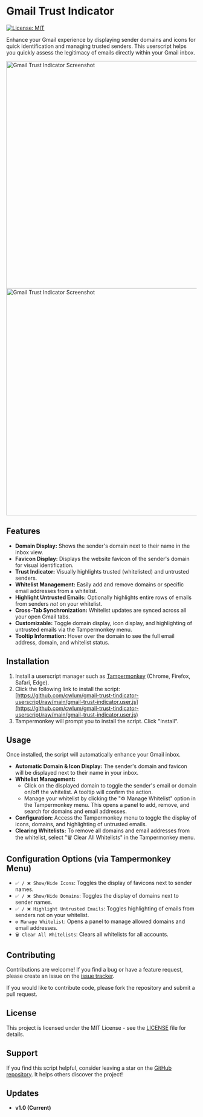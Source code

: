 # Gmail Trust Indicator

[![License: MIT](https://img.shields.io/badge/License-MIT-yellow.svg)](https://opensource.org/licenses/MIT)

Enhance your Gmail experience by displaying sender domains and icons for quick identification and managing trusted senders. This userscript helps you quickly assess the legitimacy of emails directly within your Gmail inbox.

<img src="https://raw.githubusercontent.com/cwlum/gmail-trust-tindicator-userscript/main/screenshot_01.jpeg" alt="Gmail Trust Indicator Screenshot" width="600">

<img src="https://raw.githubusercontent.com/cwlum/gmail-trust-tindicator-userscript/main/screenshot_02.jpeg" alt="Gmail Trust Indicator Screenshot" width="600">

## Features

*   **Domain Display:** Shows the sender's domain next to their name in the inbox view.
*   **Favicon Display:**  Displays the website favicon of the sender's domain for visual identification.
*   **Trust Indicator:**  Visually highlights trusted (whitelisted) and untrusted senders.
*   **Whitelist Management:**  Easily add and remove domains or specific email addresses from a whitelist.
*   **Highlight Untrusted Emails:**  Optionally highlights entire rows of emails from senders *not* on your whitelist.
*   **Cross-Tab Synchronization:** Whitelist updates are synced across all your open Gmail tabs.
*   **Customizable:** Toggle domain display, icon display, and highlighting of untrusted emails via the Tampermonkey menu.
*   **Tooltip Information:** Hover over the domain to see the full email address, domain, and whitelist status.

## Installation

1.  Install a userscript manager such as [Tampermonkey](https://www.tampermonkey.net/) (Chrome, Firefox, Safari, Edge).
2.  Click the following link to install the script: [https://github.com/cwlum/gmail-trust-tindicator-userscript/raw/main/gmail-trust-indicator.user.js](https://github.com/cwlum/gmail-trust-tindicator-userscript/raw/main/gmail-trust-indicator.user.js)
3.  Tampermonkey will prompt you to install the script. Click "Install".

## Usage

Once installed, the script will automatically enhance your Gmail inbox.

*   **Automatic Domain & Icon Display:**  The sender's domain and favicon will be displayed next to their name in your inbox.
*   **Whitelist Management:**
    *   Click on the displayed domain to toggle the sender's email or domain on/off the whitelist.  A tooltip will confirm the action.
    *   Manage your whitelist by clicking the "⚙️ Manage Whitelist" option in the Tampermonkey menu. This opens a panel to add, remove, and search for domains and email addresses.
*   **Configuration:** Access the Tampermonkey menu to toggle the display of icons, domains, and highlighting of untrusted emails.
*   **Clearing Whitelists:** To remove all domains and email addresses from the whitelist, select "🗑️ Clear All Whitelists" in the Tampermonkey menu.

## Configuration Options (via Tampermonkey Menu)

*   `✅ / ❌ Show/Hide Icons`: Toggles the display of favicons next to sender names.
*   `✅ / ❌ Show/Hide Domains`: Toggles the display of domains next to sender names.
*   `✅ / ❌ Highlight Untrusted Emails`: Toggles highlighting of emails from senders not on your whitelist.
*   `⚙️ Manage Whitelist`: Opens a panel to manage allowed domains and email addresses.
*   `🗑️ Clear All Whitelists`: Clears all whitelists for all accounts.

## Contributing

Contributions are welcome! If you find a bug or have a feature request, please create an issue on the [issue tracker](https://github.com/cwlum/gmail-trust-tindicator-userscript/issues).

If you would like to contribute code, please fork the repository and submit a pull request.

## License

This project is licensed under the MIT License - see the [LICENSE](LICENSE) file for details.

## Support

If you find this script helpful, consider leaving a star on the [GitHub repository](https://github.com/cwlum/gmail-trust-tindicator-userscript).  It helps others discover the project!

## Updates

* **v1.0 (Current)** 
